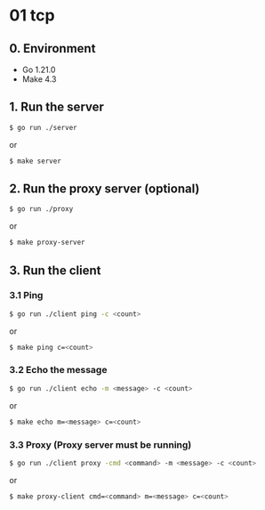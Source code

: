 # 01 tcp

## 0. Environment

- Go 1.21.0
- Make 4.3

## 1. Run the server

```bash
$ go run ./server
```

or

```bash
$ make server
```

## 2. Run the proxy server (optional)

```bash
$ go run ./proxy
```

or

```bash
$ make proxy-server
```

## 3. Run the client

### 3.1 Ping

```bash
$ go run ./client ping -c <count>
```

or

```bash
$ make ping c=<count>
```

### 3.2 Echo the message

```bash
$ go run ./client echo -m <message> -c <count>
```

or

```bash
$ make echo m=<message> c=<count>
```

### 3.3 Proxy (Proxy server must be running)

```bash
$ go run ./client proxy -cmd <command> -m <message> -c <count>
```

or

```bash
$ make proxy-client cmd=<command> m=<message> c=<count>
```